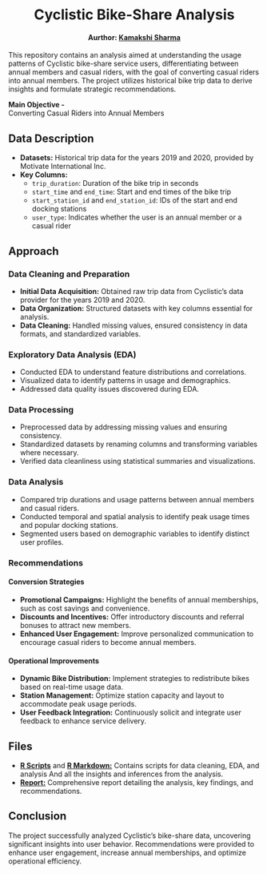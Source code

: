 <h1 align="center"> Cyclistic Bike-Share Analysis </h1>

<div align="center">
  <h4>Aurthor: <a href="https://www.linkedin.com/in/kamakshisharma22">Kamakshi Sharma</a></h4>
</div>

This repository contains an analysis aimed at understanding the usage patterns of Cyclistic bike-share service users, differentiating between annual members and casual riders, with the goal of converting casual riders into annual members. The project utilizes historical bike trip data to derive insights and formulate strategic recommendations.

**Main Objective -** <br>
Converting Casual Riders into Annual Members
## Data Description

- **Datasets:** Historical trip data for the years 2019 and 2020, provided by Motivate International Inc.
- **Key Columns:**
  - `trip_duration`: Duration of the bike trip in seconds
  - `start_time` and `end_time`: Start and end times of the bike trip
  - `start_station_id` and `end_station_id`: IDs of the start and end docking stations
  - `user_type`: Indicates whether the user is an annual member or a casual rider

## Approach

### Data Cleaning and Preparation

- **Initial Data Acquisition:** Obtained raw trip data from Cyclistic’s data provider for the years 2019 and 2020.
- **Data Organization:** Structured datasets with key columns essential for analysis.
- **Data Cleaning:** Handled missing values, ensured consistency in data formats, and standardized variables.

### Exploratory Data Analysis (EDA)

- Conducted EDA to understand feature distributions and correlations.
- Visualized data to identify patterns in usage and demographics.
- Addressed data quality issues discovered during EDA.

### Data Processing

- Preprocessed data by addressing missing values and ensuring consistency.
- Standardized datasets by renaming columns and transforming variables where necessary.
- Verified data cleanliness using statistical summaries and visualizations.

### Data Analysis

- Compared trip durations and usage patterns between annual members and casual riders.
- Conducted temporal and spatial analysis to identify peak usage times and popular docking stations.
- Segmented users based on demographic variables to identify distinct user profiles.

### Recommendations

#### Conversion Strategies

- **Promotional Campaigns:** Highlight the benefits of annual memberships, such as cost savings and convenience.
- **Discounts and Incentives:** Offer introductory discounts and referral bonuses to attract new members.
- **Enhanced User Engagement:** Improve personalized communication to encourage casual riders to become annual members.

#### Operational Improvements

- **Dynamic Bike Distribution:** Implement strategies to redistribute bikes based on real-time usage data.
- **Station Management:** Optimize station capacity and layout to accommodate peak usage periods.
- **User Feedback Integration:** Continuously solicit and integrate user feedback to enhance service delivery.

## Files

- [**R Scripts**](https://github.com/kamakshii22/BikeShare_Analysis_R/blob/main/Cyclistic_Data_Analysis_R.R) and [**R Markdown:**](https://github.com/kamakshii22/BikeShare_Analysis_R/blob/main/Cyclistic_Data_Analysis_R_Markdown.pdf) Contains scripts for data cleaning, EDA, and analysis And all the insights and inferences from the analysis.
- [**Report:**](https://github.com/kamakshii22/BikeShare_Analysis_R/blob/main/Cyclistic_EDA_ProjectReport_R_KS.pdf) Comprehensive report detailing the analysis, key findings, and recommendations.

## Conclusion

The project successfully analyzed Cyclistic’s bike-share data, uncovering significant insights into user behavior. Recommendations were provided to enhance user engagement, increase annual memberships, and optimize operational efficiency.
